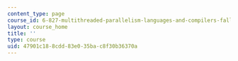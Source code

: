 ```yaml
---
content_type: page
course_id: 6-827-multithreaded-parallelism-languages-and-compilers-fall-2002
layout: course_home
title: ''
type: course
uid: 47901c18-8cdd-83e0-35ba-c8f30b36370a
---
```

